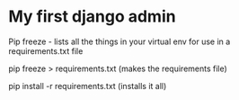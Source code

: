 My first django admin
=================

Pip freeze - lists all the things in your virtual env for use in a requirements.txt file

pip freeze > requirements.txt (makes the requirements file)

pip install -r requirements.txt (installs it all)